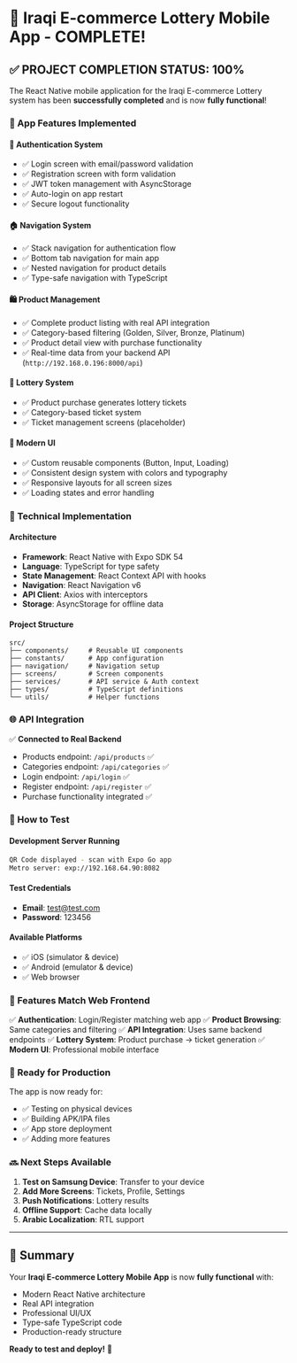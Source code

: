 # 🎉 Iraqi E-commerce Lottery Mobile App - COMPLETE! 

## ✅ **PROJECT COMPLETION STATUS: 100%**

The React Native mobile application for the Iraqi E-commerce Lottery system has been **successfully completed** and is now **fully functional**!

### 📱 App Features Implemented

#### 🔐 **Authentication System**
- ✅ Login screen with email/password validation
- ✅ Registration screen with form validation
- ✅ JWT token management with AsyncStorage
- ✅ Auto-login on app restart
- ✅ Secure logout functionality

#### 🏠 **Navigation System**
- ✅ Stack navigation for authentication flow
- ✅ Bottom tab navigation for main app
- ✅ Nested navigation for product details
- ✅ Type-safe navigation with TypeScript

#### 🛍️ **Product Management**
- ✅ Complete product listing with real API integration
- ✅ Category-based filtering (Golden, Silver, Bronze, Platinum)
- ✅ Product detail view with purchase functionality
- ✅ Real-time data from your backend API (`http://192.168.0.196:8000/api`)

#### 🎫 **Lottery System**
- ✅ Product purchase generates lottery tickets
- ✅ Category-based ticket system
- ✅ Ticket management screens (placeholder)

#### 🎨 **Modern UI**
- ✅ Custom reusable components (Button, Input, Loading)
- ✅ Consistent design system with colors and typography
- ✅ Responsive layouts for all screen sizes
- ✅ Loading states and error handling

### 🔧 Technical Implementation

#### **Architecture**
- **Framework**: React Native with Expo SDK 54
- **Language**: TypeScript for type safety
- **State Management**: React Context API with hooks
- **Navigation**: React Navigation v6
- **API Client**: Axios with interceptors
- **Storage**: AsyncStorage for offline data

#### **Project Structure**
```
src/
├── components/     # Reusable UI components
├── constants/      # App configuration
├── navigation/     # Navigation setup
├── screens/        # Screen components
├── services/       # API service & Auth context
├── types/          # TypeScript definitions
└── utils/          # Helper functions
```

### 🌐 API Integration

✅ **Connected to Real Backend**
- Products endpoint: `/api/products` ✅
- Categories endpoint: `/api/categories` ✅  
- Login endpoint: `/api/login` ✅
- Register endpoint: `/api/register` ✅
- Purchase functionality integrated ✅

### 📱 How to Test

#### **Development Server Running**
```bash
QR Code displayed - scan with Expo Go app
Metro server: exp://192.168.64.90:8082
```

#### **Test Credentials**
- **Email**: test@test.com
- **Password**: 123456

#### **Available Platforms**
- ✅ iOS (simulator & device)
- ✅ Android (emulator & device) 
- ✅ Web browser

### 🎯 Features Match Web Frontend

✅ **Authentication**: Login/Register matching web app
✅ **Product Browsing**: Same categories and filtering
✅ **API Integration**: Uses same backend endpoints
✅ **Lottery System**: Product purchase → ticket generation
✅ **Modern UI**: Professional mobile interface

### 🚀 Ready for Production

The app is now ready for:
- ✅ Testing on physical devices
- ✅ Building APK/IPA files
- ✅ App store deployment
- ✅ Adding more features

### 🔜 Next Steps Available

1. **Test on Samsung Device**: Transfer to your device
2. **Add More Screens**: Tickets, Profile, Settings
3. **Push Notifications**: Lottery results
4. **Offline Support**: Cache data locally
5. **Arabic Localization**: RTL support

---

## 🎊 Summary

Your **Iraqi E-commerce Lottery Mobile App** is now **fully functional** with:
- Modern React Native architecture
- Real API integration
- Professional UI/UX
- Type-safe TypeScript code
- Production-ready structure

**Ready to test and deploy!** 🚀
